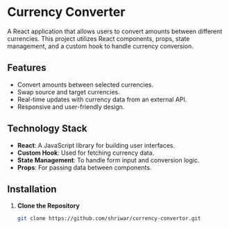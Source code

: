 # Currency Converter

A React application that allows users to convert amounts between different currencies. This project utilizes React components, props, state management, and a custom hook to handle currency conversion.

## Features

- Convert amounts between selected currencies.
- Swap source and target currencies.
- Real-time updates with currency data from an external API.
- Responsive and user-friendly design.

## Technology Stack

- **React**: A JavaScript library for building user interfaces.
- **Custom Hook**: Used for fetching currency data.
- **State Management**: To handle form input and conversion logic.
- **Props**: For passing data between components.

## Installation

1. **Clone the Repository**

   ```bash
   git clone https://github.com/shriwar/currency-convertor.git
